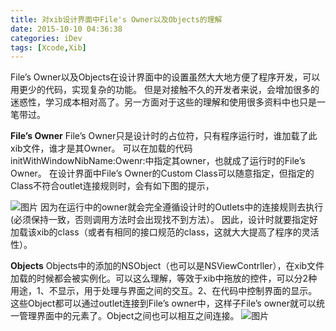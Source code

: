 ```yaml
---
title: 对xib设计界面中File's Owner以及Objects的理解
date: 2015-10-10 04:36:38
categories: iDev
tags: [Xcode,Xib]
---
```

File’s Owner以及Objects在设计界面中的设置虽然大大地方便了程序开发，可以用更少的代码，实现复杂的功能。
但是对接触不久的开发者来说，会增加很多的迷惑性，学习成本相对高了。另一方面对于这些的理解和使用很多资料中也只是一笔带过。

**File’s Owner**
File’s Owner只是设计时的占位符，只有程序运行时，谁加载了此xib文件，谁才是其Owner。
可以在加载的代码initWithWindowNibName:Owenr:中指定其owner，也就成了运行时的File’s Owner。
在设计界面中File’s Owner的Custom Class可以随意指定，但指定的Class不符合outlet连接规则时，会有如下图的提示，
<!--more-->
![图片](/img/201510/1_1.png)
因为在运行中的owner就会完全遵循设计时的Outlets中的连接规则去执行(必须保持一致，否则调用方法时会出现找不到方法）。
因此，设计时就要指定好加载该xib的class（或者有相同的接口规范的class，这就大大提高了程序的灵活性）。

**Objects**
Objects中的添加的NSObject（也可以是NSViewContrller），在xib文件加载的时候都会被实例化。可以这么理解，等效于xib中拖放的控件，可以分2种用途，1、不显示，用于处理与界面之间的交互。2、在代码中控制界面的显示。
这些Object都可以通过outlet连接到File’s owner中，这样子File’s owner就可以统一管理界面中的元素了。Object之间也可以相互之间连接。
![图片](/img/201510/1_2.png)